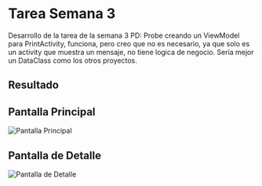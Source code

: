 # Tarea Semana 3
Desarrollo de la tarea de la semana 3
PD: Probe creando un ViewModel para PrintActivity, funciona, pero creo que no es necesario, ya que solo es un activity que muestra un mensaje, no tiene logica de negocio. Sería mejor un DataClass como los otros proyectos.

## Resultado

## Pantalla Principal

![Pantalla Principal](/docs/principal.png)

## Pantalla de Detalle

![Pantalla de Detalle](/docs/detail.png)
